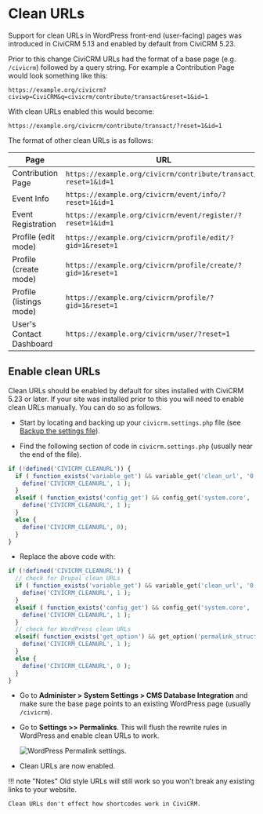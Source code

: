 # Clean URLs

Support for clean URLs in WordPress front-end (user-facing) pages was introduced in CiviCRM 5.13 and enabled by default from CiviCRM 5.23.

Prior to this change CiviCRM URLs had the format of a base page (e.g. `/civicrm`) followed by a query string. For example a Contribution Page would look something like this:

`https://example.org/civicrm?civiwp=CiviCRM&q=civicrm/contribute/transact&reset=1&id=1` 

With clean URLs enabled this would become: 

`https://example.org/civicrm/contribute/transact/?reset=1&id=1`

The format of other clean URLs is as follows:

Page | URL
-----|-----
Contribution Page | `https://example.org/civicrm/contribute/transact/?reset=1&id=1`
Event Info | `https://example.org/civicrm/event/info/?reset=1&id=1`
Event Registration | `https://example.org/civicrm/event/register/?reset=1&id=1`
Profile (edit mode) | `https://example.org/civicrm/profile/edit/?gid=1&reset=1`
Profile (create mode) | `https://example.org/civicrm/profile/create/?gid=1&reset=1`
Profile (listings mode) | `https://example.org/civicrm/profile/?gid=1&reset=1`
User's Contact Dashboard | `https://example.org/civicrm/user/?reset=1`

## Enable clean URLs

Clean URLs should be enabled by default for sites installed with CiviCRM 5.23 or later. If your site was installed prior to this you will need to enable clean URLs manually. You can do so as follows.

* Start by locating and backing up your `civicrm.settings.php` file (see [Backup the settings file](https://docs.civicrm.org/installation/en/latest/wordpress/#backup-the-settings-file)).

* Find the following section of code in `civicrm.settings.php` (usually near the end of the file).

<!-- markdownlint-disable MD046 -->
```php
if (!defined('CIVICRM_CLEANURL')) {
  if ( function_exists('variable_get') && variable_get('clean_url', '0') != '0') {
    define('CIVICRM_CLEANURL', 1 );
  }
  elseif ( function_exists('config_get') && config_get('system.core', 'clean_url') != 0) {
    define('CIVICRM_CLEANURL', 1 );
  }
  else {
    define('CIVICRM_CLEANURL', 0);
  }
}
```
<!-- markdownlint-enable MD046 -->

* Replace the above code with:

<!-- markdownlint-disable MD046 -->
```php
if (!defined('CIVICRM_CLEANURL')) {
  // check for Drupal clean URLs
  if ( function_exists('variable_get') && variable_get('clean_url', '0') != '0') {
    define('CIVICRM_CLEANURL', 1 );
  }
  elseif ( function_exists('config_get') && config_get('system.core', 'clean_url') != 0) {
    define('CIVICRM_CLEANURL', 1 );
  }
  // check for WordPress clean URLs
  elseif( function_exists('get_option') && get_option('permalink_structure') != '' ) {
    define('CIVICRM_CLEANURL', 1 );
  }
  else {
    define('CIVICRM_CLEANURL', 0 );
  }
}
```
<!-- markdownlint-enable MD046 -->

* Go to **Administer > System Settings > CMS Database Integration** and make sure the base page points to an existing WordPress page (usually `/civicrm`).

* Go to **Settings >> Permalinks**. This will flush the rewrite rules in WordPress and enable clean URLs to work.

    ![WordPress Permalink settings.](../../img/wp-permalinks.png)

* Clean URLs are now enabled. 

!!! note "Notes"
    Old style URLs will still work so you won't break any existing links to your website.

    Clean URLs don't effect how shortcodes work in CiviCRM.
